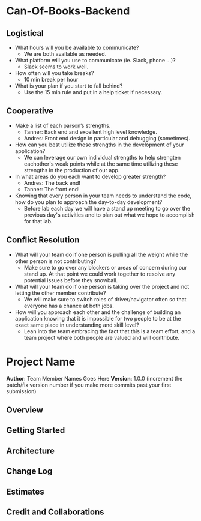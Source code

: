 # Can-Of-Books-Backend

## Logistical

- What hours will you be available to communicate?
  - We are both available as needed.
- What platform will you use to communicate (ie. Slack, phone …)?
  - Slack seems to work well. 
- How often will you take breaks?
  - 10 min break per hour
- What is your plan if you start to fall behind?
  - Use the 15 min rule and put in a help ticket if necessary.

## Cooperative

- Make a list of each parson’s strengths.
  - Tanner: Back end and excellent high level knowledge. 
  - Andres: Front end design in particular and debugging (sometimes).
- How can you best utilize these strengths in the development of your application?
  - We can leverage our own individual strengths to help strengten eachother's weak points while at the same time utilizing these strengths in the production of our app.
- In what areas do you each want to develop greater strength?
  - Andres: The back end!
  - Tanner: The front end!
- Knowing that every person in your team needs to understand the code, how do you plan to approach the day-to-day development?
  - Before lab each day we will have a stand up meeting to go over the previous day's activities and to plan out what we hope to accomplish for that lab. 

## Conflict Resolution

- What will your team do if one person is pulling all the weight while the other person is not contributing?
  - Make sure to go over any blockers or areas of concern during our stand up. At that point we could work together to resolve any potential issues before they snowball.
- What will your team do if one person is taking over the project and not letting the other member contribute?
  - We will make sure to switch roles of driver/navigator often so that everyone has a chance at both jobs.
- How will you approach each other and the challenge of building an application knowing that it is impossible for two people to be at the exact same place in understanding and skill level?
  - Lean into the team embracing the fact that this is a team effort, and a team project where both people are valued and will contribute.

# Project Name

**Author**: Team Member Names Goes Here
**Version**: 1.0.0 (increment the patch/fix version number if you make more commits past your first submission)

## Overview
<!-- Provide a high level overview of what this application is and why you are building it, beyond the fact that it's an assignment for this class. (i.e. What's your problem domain?) -->

## Getting Started
<!-- What are the steps that a user must take in order to build this app on their own machine and get it running? -->

## Architecture
<!-- Provide a detailed description of the application design. What technologies (languages, libraries, etc) you're using, and any other relevant design information. -->

## Change Log
<!-- Use this area to document the iterative changes made to your application as each feature is successfully implemented. Use time stamps. Here's an example:

01-01-2001 4:59pm - Application now has a fully-functional express server, with a GET route for the location resource. -->

## Estimates
<!-- See below -->

## Credit and Collaborations
<!-- Give credit (and a link) to other people or resources that helped you build this application. -->